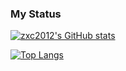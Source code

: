 ### My Status

[![zxc2012's GitHub stats](https://github-readme-stats.vercel.app/api?username=zxc2012&theme=tokyonight)](https://github.com/anuraghazra/github-readme-stats)

[![Top Langs](https://github-readme-stats.vercel.app/api/top-langs/?username=zxc2012&layout=compact&theme=tokyonight)](https://github.com/anuraghazra/github-readme-stats)
